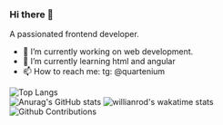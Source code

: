 ### Hi there 👋

A passionated frontend developer.
- 🔭  I’m currently working on web development.
- 🌱 I’m currently learning html and angular
- 📫 How to reach me: tg: @quartenium


![Top Langs](https://github-readme-stats.vercel.app/api/top-langs/?username=anokata&layout=compact&hide=php,java&theme=dark)    
![Anurag's GitHub stats](https://github-readme-stats.vercel.app/api?username=anokata&show_icons=true&theme=dark)
![willianrod's wakatime stats](https://github-readme-stats.vercel.app/api/wakatime?username=anokata&theme=dark&layout=compact)
![Github Contributions](https://github-readme-streak-stats.herokuapp.com/?user=anokata&hide_border=true)



<!--
Here are some ideas to get you started:
- 👯 I’m looking to collaborate on ...
- 🤔 I’m looking for help with ...
- 💬 Ask me about ...
- 😄 Pronouns: ...
- ⚡ Fun fact: ...
-->
